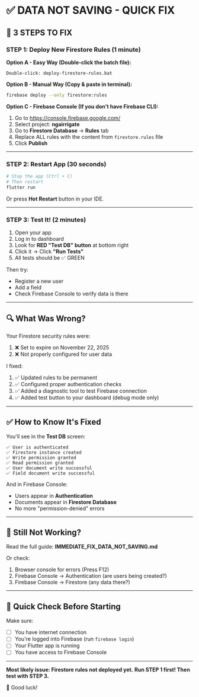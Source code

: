# ✅ DATA NOT SAVING - QUICK FIX

## 🎯 3 STEPS TO FIX

### STEP 1: Deploy New Firestore Rules (1 minute)

**Option A - Easy Way (Double-click the batch file):**
```
Double-click: deploy-firestore-rules.bat
```

**Option B - Manual Way (Copy & paste in terminal):**
```bash
firebase deploy --only firestore:rules
```

**Option C - Firebase Console (If you don't have Firebase CLI):**
1. Go to https://console.firebase.google.com/
2. Select project: **ngairrigate**
3. Go to **Firestore Database** → **Rules** tab
4. Replace ALL rules with the content from `firestore.rules` file
5. Click **Publish**

---

### STEP 2: Restart App (30 seconds)

```bash
# Stop the app (Ctrl + C)
# Then restart
flutter run
```

Or press **Hot Restart** button in your IDE.

---

### STEP 3: Test It! (2 minutes)

1. Open your app
2. Log in to dashboard
3. Look for **RED "Test DB" button** at bottom right
4. Click it → Click **"Run Tests"**
5. All tests should be ✅ GREEN

Then try:
- Register a new user
- Add a field
- Check Firebase Console to verify data is there

---

## 🔍 What Was Wrong?

Your Firestore security rules were:
1. ❌ Set to expire on November 22, 2025
2. ❌ Not properly configured for user data

I fixed:
1. ✅ Updated rules to be permanent
2. ✅ Configured proper authentication checks
3. ✅ Added a diagnostic tool to test Firebase connection
4. ✅ Added test button to your dashboard (debug mode only)

---

## ✅ How to Know It's Fixed

You'll see in the **Test DB** screen:
```
✅ User is authenticated
✅ Firestore instance created
✅ Write permission granted
✅ Read permission granted
✅ User document write successful
✅ Field document write successful
```

And in Firebase Console:
- Users appear in **Authentication**
- Documents appear in **Firestore Database**
- No more "permission-denied" errors

---

## 🚨 Still Not Working?

Read the full guide: **IMMEDIATE_FIX_DATA_NOT_SAVING.md**

Or check:
1. Browser console for errors (Press F12)
2. Firebase Console → Authentication (are users being created?)
3. Firebase Console → Firestore (any data there?)

---

## 📝 Quick Check Before Starting

Make sure:
- [ ] You have internet connection
- [ ] You're logged into Firebase (run `firebase login`)
- [ ] Your Flutter app is running
- [ ] You have access to Firebase Console

---

**Most likely issue: Firestore rules not deployed yet.**
**Run STEP 1 first! Then test with STEP 3.**

🚀 Good luck!

